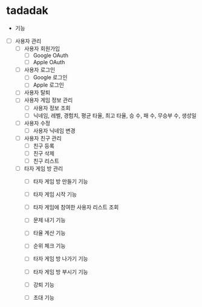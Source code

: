 # tadadak

- 기능
- [ ] 사용자 관리
  - [ ] 사용자 회원가입
    - [ ] Google OAuth 
    - [ ] Apple OAuth
  - [ ] 사용자 로그인
    - [ ] Google 로그인
    - [ ] Apple 로그인
  - [ ] 사용자 탈퇴
  - [ ] 사용자 게임 정보 관리
    - [ ] 사용자 정보 조회
    - [ ] 닉네임, 레벨, 경험치, 평균 타율, 최고 타율, 승 수, 패 수, 무승부 수, 생성일
  - [ ] 사용자 수정
    - [ ] 사용자 닉네임 변경    
  - [ ] 사용자 친구 관리
    - [ ] 친구 등록
    - [ ] 친구 삭제
    - [ ] 친구 리스트
  - [ ] 타자 게임 방 관리
    - [ ] 타자 게임 방 만들기 기능
    - [ ] 타자 게임 시작 기능
    - [ ] 타자 게임에 참여한 사용자 리스트 조회
    - [ ] 문제 내기 기능
    - [ ] 타율 계산 기능
    - [ ] 순위 체크 기능
    - [ ] 타자 게임 방 나가기 기능
    - [ ] 타자 게임 방 부시기 기능
    - [ ] 강퇴 기능
    - [ ] 초대 기능
    
